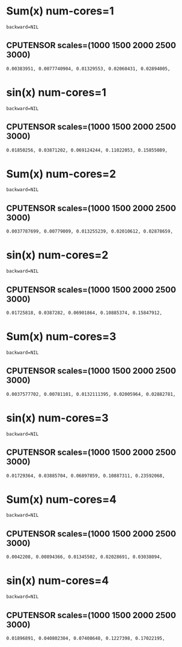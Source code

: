

# Sum(x) num-cores=1

`backward=NIL`

## CPUTENSOR scales=(1000 1500 2000 2500 3000)

`0.00383951, 0.0077740904, 0.01329553, 0.02060431, 0.02894005, `

# sin(x) num-cores=1

`backward=NIL`

## CPUTENSOR scales=(1000 1500 2000 2500 3000)

`0.01850256, 0.03871202, 0.069124244, 0.11022053, 0.15855089, `

# Sum(x) num-cores=2

`backward=NIL`

## CPUTENSOR scales=(1000 1500 2000 2500 3000)

`0.0037787699, 0.00779009, 0.013255239, 0.02010612, 0.02878659, `

# sin(x) num-cores=2

`backward=NIL`

## CPUTENSOR scales=(1000 1500 2000 2500 3000)

`0.01725818, 0.0387282, 0.06901864, 0.10885374, 0.15847912, `

# Sum(x) num-cores=3

`backward=NIL`

## CPUTENSOR scales=(1000 1500 2000 2500 3000)

`0.0037577702, 0.00781101, 0.0132111395, 0.02005964, 0.02882781, `

# sin(x) num-cores=3

`backward=NIL`

## CPUTENSOR scales=(1000 1500 2000 2500 3000)

`0.01729364, 0.03885704, 0.06897859, 0.10887311, 0.23592068, `

# Sum(x) num-cores=4

`backward=NIL`

## CPUTENSOR scales=(1000 1500 2000 2500 3000)

`0.0042208, 0.00894366, 0.01345502, 0.02028691, 0.03038094, `

# sin(x) num-cores=4

`backward=NIL`

## CPUTENSOR scales=(1000 1500 2000 2500 3000)

`0.01896891, 0.040802304, 0.07408648, 0.1227398, 0.17022195, `